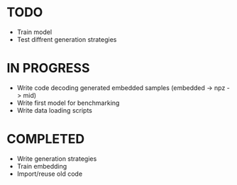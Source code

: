 # TODO

- Train model
- Test diffrent generation strategies

# IN PROGRESS

- Write code decoding generated embedded samples (embedded -> npz -> mid)
- Write first model for benchmarking
- Write data loading scripts

# COMPLETED

- Write generation strategies
- Train embedding
- Import/reuse old code
